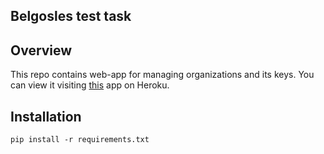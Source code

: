 ## Belgosles test task

## Overview
This repo contains web-app for managing organizations and its keys. You can view it visiting [this](https://belgoslestest.herokuapp.com/) app on Heroku.


## Installation
`pip install -r requirements.txt`

